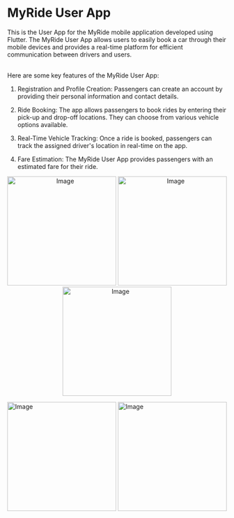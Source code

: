<h1>MyRide User App</h1>
This is the User App for the MyRide mobile application developed using Flutter. The MyRide User App allows users to easily book a car through their mobile devices and provides a real-time platform for efficient communication between drivers and users.
<br/><br/>

Here are some key features of the MyRide User App:

1. Registration and Profile Creation: Passengers can create an account by providing their personal information and contact details.

2. Ride Booking: The app allows passengers to book rides by entering their pick-up and drop-off locations. They can choose from various vehicle options available.

3. Real-Time Vehicle Tracking: Once a ride is booked, passengers can track the assigned driver's location in real-time on the app.
4. Fare Estimation: The MyRide User App provides passengers with an estimated fare for their ride.

<p align="center">
  <img src="https://github.com/MNazran/MyRide_FYP/assets/121558403/74730ad3-b75f-4876-b0a5-1a20195d10f0" alt="Image" width="250">

  <img src="https://github.com/MNazran/MyRide_FYP/assets/121558403/eec0d289-f3f2-40c6-aeb0-e55468122b7c" alt="Image" width="250">
  <img src= "https://github.com/MNazran/MyRide_FYP/assets/121558403/255415db-465d-407c-9b35-ae4fe2b47b3a" alt="Image" width="250">
</p>
<img src="https://github.com/MNazran/MyRide_FYP/assets/121558403/74730ad3-b75f-4876-b0a5-1a20195d10f0" alt="Image" width="250">
<img src="https://github.com/MNazran/MyRide_FYP/assets/121558403/9d4e85a3-75a5-4ee3-a2ec-fed537f08ef1" alt="Image" width="250">
